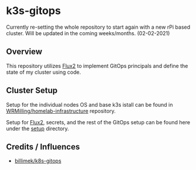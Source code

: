 # k3s-gitops

Currently re-setting the whole repository to start again with a new rPi based cluster. Will be updated in the coming weeks/months. (02-02-2021)

## Overview

This repository utilizes [Flux2](https://fluxcd.io/) to implement GitOps principals and define the state of my cluster using code. 

## Cluster Setup

Setup for the individual nodes OS and base k3s istall can be found in [WRMilling/homelab-infrastructure]() repository.

Setup for [Flux2](https://fluxcd.io), secrets, and the rest of the GitOps setup can be found here under the [setup](setup) directory.  

## Credits / Influences

 * [billimek/k8s-gitops](https://github.com/billimek/k8s-gitops)

